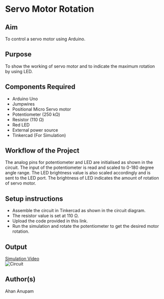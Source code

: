 # Servo Motor Rotation


## Aim

To control a servo motor using Arduino.


## Purpose

To show the working of servo motor and to indicate the maximum rotation by using LED.


## Components Required

- Arduino Uno
- Jumpwires
- Positional Micro Servo motor
- Potentiometer (250 kΩ)
- Resistor (110 Ω)
- Red LED
- External power source 
- Tinkercad (For Simulation)


## Workflow of the Project

The analog pins for potentiometer and LED are initialised as shown in the circuit. The input of the potentiometer is read and scaled to 0-180 degree angle range. 
The LED brightness value is also scaled accordingly and is sent to the LED port. The brightness of LED indicates the amount of rotation of servo motor.


## Setup instructions

- Assemble the circuit in Tinkercad as shown in the circuit diagram.
- The resistor value is set at 110 Ω.
- Upload the code provided in this link.
- Run the simulation and rotate the potentiometer to get the desired motor rotation.


## Output

[Simulation Video](https://github.com/ahananupam33/IoT-Spot/blob/main/Arduino/Servo%20Motor%20Rotation/Images/Simulation_video.mp4)
<br>
![Circuit](https://github.com/ahananupam33/IoT-Spot/blob/main/Arduino/Servo%20Motor%20Rotation/Images/ServoMotor_Circuit.PNG)


## Author(s)

Ahan Anupam

